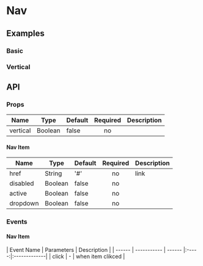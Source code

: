 # Nav

## Examples
### Basic
<code-pen hash='wEEwpZ' :height="150"></code-pen>

### Vertical 
<code-pen hash='OooLQd'></code-pen>


## API
### Props
| Name | Type | Default | Required | Description |
| ------ | ----------- | ------ |:-----:|:-------------|
| vertical   | Boolean | false | no | |

#### Nav Item
| Name | Type | Default | Required | Description |
| ------ | ----------- | ------ |:-----:|:-------------|
| href   | String | '#' | no | link |
| disabled   | Boolean | false | no | |
| active   | Boolean | false | no | |
| dropdown   | Boolean | false | no | |

### Events
#### Nav Item
| Event Name | Parameters | Description |
| ------ | ----------- | ------ |:-----:|:-------------|
| click   | - | when item clikced |
